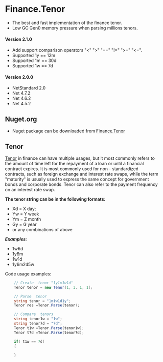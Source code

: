 # Finance.Tenor
- The best and fast implementation of the finance tenor.
- Low GC Gen0 memory pressure when parsing millions tenors. 

#### Version 2.1.0
- Add support comparison operators "<" ">" "==" "!=" ">=" "<=".
- Supported 1y == 12m 
- Supported 1m == 30d 
- Supported 1w == 7d 

#### Version 2.0.0
 - NetStandard 2.0
 - Net 4.7.2
 - Net 4.6.2
 - Net 4.5.2

 ## Nuget.org

- Nuget package can be downloaded from [Finance.Tenor](https://www.nuget.org/packages/Finance.Tenor/)

## Tenor

[Tenor](https://www.investopedia.com/terms/t/tenor.asp) in finance can have multiple usages, but it most commonly refers to the amount of time left for the repayment 
of a loan or until a financial contract expires. It is most commonly used for non - standardized contracts, such as foreign 
exchange and interest rate swaps, while the term "maturity" is usually used to express the same concept for government bonds and corporate bonds. 
Tenor can also refer to the payment frequency on an interest rate swap.


**The tenor string can be in the following formats:**

- Xd = X day;
- Yw = Y week
- Ym = Z month
- Gy = G year
- or any combinations of above

***Examples:***
- 1w6d
- 1y6m
- 1w1d
- 1y6m2d5w

Code usage examples:

``` c#
    // Create  tenor "1y1m1w1d"
    Tenor tenor = new Tenor(1, 1, 1, 1);
```

``` c#
    // Parse  tenor 
    string tenor = "1m1w1d1y";
    Tenor res =Tenor.Parse(tenor);
```

``` c#
    // Compare  tenors 
    string tenor1w = "1w";
    string tenor7d = "7d";
    Tenor t1w =Tenor.Parse(tenor1w);
    Tenor t7d =Tenor.Parse(tenor7d);

    if( t1w == 7d)
    {
    
    }

```

